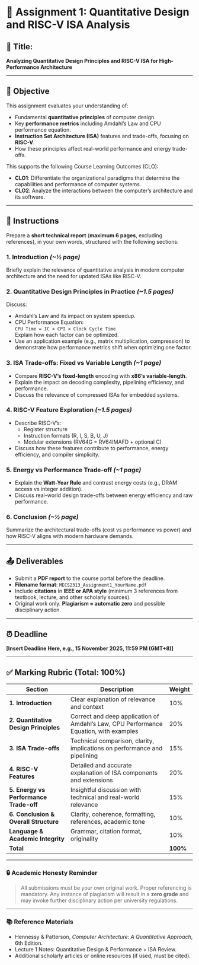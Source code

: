 # 📝 Assignment 1: Quantitative Design and RISC-V ISA Analysis

## 📌 Title:
**Analyzing Quantitative Design Principles and RISC-V ISA for High-Performance Architecture**

---

## 🎯 Objective

This assignment evaluates your understanding of:

- Fundamental **quantitative principles** of computer design.
- Key **performance metrics** including Amdahl’s Law and CPU performance equation.
- **Instruction Set Architecture (ISA)** features and trade-offs, focusing on **RISC-V**.
- How these principles affect real-world performance and energy trade-offs.

This supports the following Course Learning Outcomes (CLO):

- **CLO1**: Differentiate the organizational paradigms that determine the capabilities and performance of computer systems.
- **CLO2**: Analyze the interactions between the computer’s architecture and its software.

---

## 🧾 Instructions

Prepare a **short technical report** (**maximum 6 pages**, excluding references), in your own words, structured with the following sections:

### 1. **Introduction** *(~½ page)*  
Briefly explain the relevance of quantitative analysis in modern computer architecture and the need for updated ISAs like RISC-V.

### 2. **Quantitative Design Principles in Practice** *(~1.5 pages)*  
Discuss:
- Amdahl’s Law and its impact on system speedup.
- CPU Performance Equation:  
  `CPU Time = IC × CPI × Clock Cycle Time`  
  Explain how each factor can be optimized.
- Use an application example (e.g., matrix multiplication, compression) to demonstrate how performance metrics shift when optimizing one factor.

### 3. **ISA Trade-offs: Fixed vs Variable Length** *(~1 page)*  
- Compare **RISC-V’s fixed-length** encoding with **x86’s variable-length**.
- Explain the impact on decoding complexity, pipelining efficiency, and performance.
- Discuss the relevance of compressed ISAs for embedded systems.

### 4. **RISC-V Feature Exploration** *(~1.5 pages)*  
- Describe RISC-V’s:
  - Register structure
  - Instruction formats (R, I, S, B, U, J)
  - Modular extensions (RV64G = RV64IMAFD + optional C)
- Discuss how these features contribute to performance, energy efficiency, and compiler simplicity.

### 5. **Energy vs Performance Trade-off** *(~1 page)*  
- Explain the **Watt-Year Rule** and contrast energy costs (e.g., DRAM access vs integer addition).
- Discuss real-world design trade-offs between energy efficiency and raw performance.

### 6. **Conclusion** *(~½ page)*  
Summarize the architectural trade-offs (cost vs performance vs power) and how RISC-V aligns with modern hardware demands.

---

## 📤 Deliverables

- Submit a **PDF report** to the course portal before the deadline.
- **Filename format**: `MECS2313_Assignment1_YourName.pdf`
- Include **citations** in **IEEE or APA style** (minimum 3 references from textbook, lecture, and other scholarly sources).
- Original work only. **Plagiarism = automatic zero** and possible disciplinary action.

---

## ⏰ Deadline

**[Insert Deadline Here, e.g., 15 November 2025, 11:59 PM (GMT+8)]**

---

## ✅ Marking Rubric (Total: 100%)

| Section | Description | Weight |
|--------|-------------|--------|
| **1. Introduction** | Clear explanation of relevance and context | 10% |
| **2. Quantitative Design Principles** | Correct and deep application of Amdahl’s Law, CPU Performance Equation, with examples | 20% |
| **3. ISA Trade-offs** | Technical comparison, clarity, implications on performance and pipelining | 15% |
| **4. RISC-V Features** | Detailed and accurate explanation of ISA components and extensions | 20% |
| **5. Energy vs Performance Trade-off** | Insightful discussion with technical and real-world relevance | 15% |
| **6. Conclusion & Overall Structure** | Clarity, coherence, formatting, references, academic tone | 10% |
| **Language & Academic Integrity** | Grammar, citation format, originality | 10% |
| **Total** |  | **100%** |

---

### 🔒 Academic Honesty Reminder

> All submissions must be your own original work. Proper referencing is mandatory. Any instance of plagiarism will result in a **zero grade** and may invoke further disciplinary action per university regulations.

---

### 📚 Reference Materials

- Hennessy & Patterson, *Computer Architecture: A Quantitative Approach*, 6th Edition.
- Lecture 1 Notes: Quantitative Design & Performance + ISA Review.
- Additional scholarly articles or online resources (if used, must be cited).

